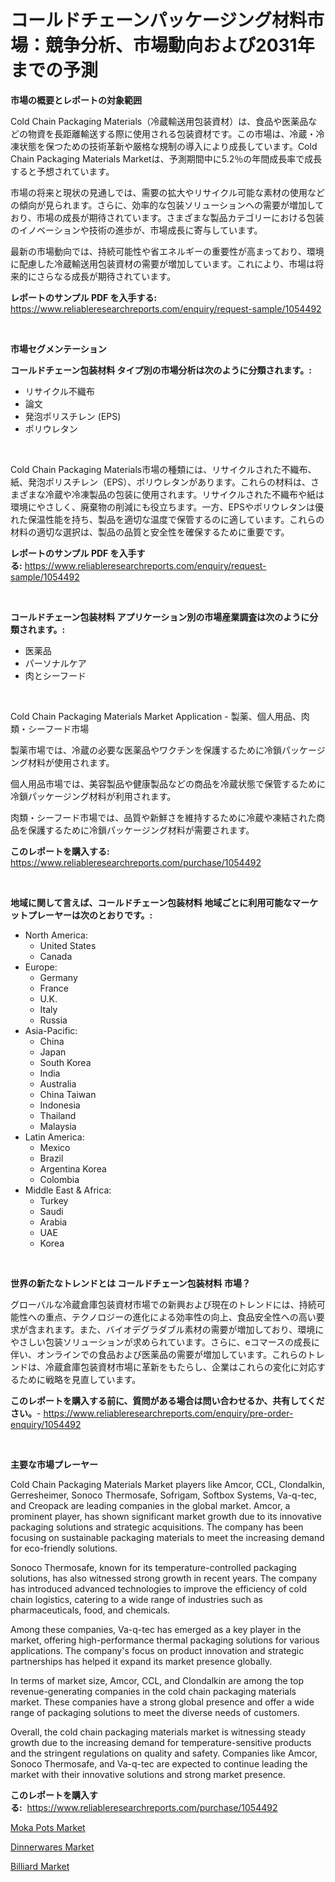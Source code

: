 <p><h1>コールドチェーンパッケージング材料市場：競争分析、市場動向および2031年までの予測</h1></p><p><strong>市場の概要とレポートの対象範囲</strong></p>
<p><p>Cold Chain Packaging Materials（冷蔵輸送用包装資材）は、食品や医薬品などの物資を長距離輸送する際に使用される包装資材です。この市場は、冷蔵・冷凍状態を保つための技術革新や厳格な規制の導入により成長しています。Cold Chain Packaging Materials Marketは、予測期間中に5.2％の年間成長率で成長すると予想されています。</p><p>市場の将来と現状の見通しでは、需要の拡大やリサイクル可能な素材の使用などの傾向が見られます。さらに、効率的な包装ソリューションへの需要が増加しており、市場の成長が期待されています。さまざまな製品カテゴリーにおける包装のイノベーションや技術の進歩が、市場成長に寄与しています。</p><p>最新の市場動向では、持続可能性や省エネルギーの重要性が高まっており、環境に配慮した冷蔵輸送用包装資材の需要が増加しています。これにより、市場は将来的にさらなる成長が期待されています。</p></p>
<p><strong>レポートのサンプル PDF を入手する:</strong> <a href="https://www.reliableresearchreports.com/enquiry/request-sample/1054492">https://www.reliableresearchreports.com/enquiry/request-sample/1054492</a></p>
<p>&nbsp;</p>
<p><strong>市場セグメンテーション</strong></p>
<p><strong>コールドチェーン包装材料 タイプ別の市場分析は次のように分類されます。:</strong></p>
<p><ul><li>リサイクル不織布</li><li>論文</li><li>発泡ポリスチレン (EPS)</li><li>ポリウレタン</li></ul></p>
<p>&nbsp;</p>
<p><p>Cold Chain Packaging Materials市場の種類には、リサイクルされた不織布、紙、発泡ポリスチレン（EPS）、ポリウレタンがあります。これらの材料は、さまざまな冷蔵や冷凍製品の包装に使用されます。リサイクルされた不織布や紙は環境にやさしく、廃棄物の削減にも役立ちます。一方、EPSやポリウレタンは優れた保温性能を持ち、製品を適切な温度で保管するのに適しています。これらの材料の適切な選択は、製品の品質と安全性を確保するために重要です。</p></p>
<p><strong>レポートのサンプル PDF を入手する:</strong>&nbsp;<a href="https://www.reliableresearchreports.com/enquiry/request-sample/1054492">https://www.reliableresearchreports.com/enquiry/request-sample/1054492</a></p>
<p>&nbsp;</p>
<p><strong> コールドチェーン包装材料 アプリケーション別の市場産業調査は次のように分類されます。:</strong></p>
<p><ul><li>医薬品</li><li>パーソナルケア</li><li>肉とシーフード</li></ul></p>
<p>&nbsp;</p>
<p><p>Cold Chain Packaging Materials Market Application - 製薬、個人用品、肉類・シーフード市場</p><p>製薬市場では、冷蔵の必要な医薬品やワクチンを保護するために冷鎖パッケージング材料が使用されます。</p><p>個人用品市場では、美容製品や健康製品などの商品を冷蔵状態で保管するために冷鎖パッケージング材料が利用されます。</p><p>肉類・シーフード市場では、品質や新鮮さを維持するために冷蔵や凍結された商品を保護するために冷鎖パッケージング材料が需要されます。</p></p>
<p><strong>このレポートを購入する:</strong>&nbsp; <a href="https://www.reliableresearchreports.com/purchase/1054492">https://www.reliableresearchreports.com/purchase/1054492</a></p>
<p>&nbsp;</p>
<p><strong>地域に関して言えば、コールドチェーン包装材料 地域ごとに利用可能なマーケットプレーヤーは次のとおりです。:</strong></p>
<p><ul>
    <li>
        North America:
        <ul>
            <li>United States</li>
            <li>Canada</li>
        </ul>
    </li>
    <li>
        Europe:
        <ul>
            <li>Germany</li>
            <li>France</li>
            <li>U.K.</li>
            <li>Italy</li>
            <li>Russia</li>
        </ul>
    </li>
    <li>
        Asia-Pacific:
        <ul>
            <li>China</li>
            <li>Japan</li>
            <li>South Korea</li>
            <li>India</li>
            <li>Australia</li>
            <li>China Taiwan</li>
            <li>Indonesia</li>
            <li>Thailand</li>
            <li>Malaysia</li>
        </ul>
    </li>
    <li>
        Latin America:
        <ul>
            <li>Mexico</li>
            <li>Brazil</li>
            <li>Argentina Korea</li>
            <li>Colombia</li>
        </ul>
    </li>
    <li>
        Middle East & Africa:
        <ul>
            <li>Turkey</li>
            <li>Saudi</li>
            <li>Arabia</li>
            <li>UAE</li>
            <li>Korea</li>
        </ul>
    </li>
    </ul></p>
<p>&nbsp;</p>
<p><strong>世界の新たなトレンドとは コールドチェーン包装材料 市場？</strong></p>
<p><p>グローバルな冷蔵倉庫包装資材市場での新興および現在のトレンドには、持続可能性への重点、テクノロジーの進化による効率性の向上、食品安全性への高い要求が含まれます。また、バイオデグラダブル素材の需要が増加しており、環境にやさしい包装ソリューションが求められています。さらに、eコマースの成長に伴い、オンラインでの食品および医薬品の需要が増加しています。これらのトレンドは、冷蔵倉庫包装資材市場に革新をもたらし、企業はこれらの変化に対応するために戦略を見直しています。</p></p>
<p><strong>このレポートを購入する前に、質問がある場合は問い合わせるか、共有してください。</strong>- <a href="https://www.reliableresearchreports.com/enquiry/pre-order-enquiry/1054492">https://www.reliableresearchreports.com/enquiry/pre-order-enquiry/1054492</a></p>
<p>&nbsp;</p>
<p><strong>主要な市場プレーヤー</strong></p>
<p><p>Cold Chain Packaging Materials Market players like Amcor, CCL, Clondalkin, Gerresheimer, Sonoco Thermosafe, Sofrigam, Softbox Systems, Va-q-tec, and Creopack are leading companies in the global market. Amcor, a prominent player, has shown significant market growth due to its innovative packaging solutions and strategic acquisitions. The company has been focusing on sustainable packaging materials to meet the increasing demand for eco-friendly solutions.</p><p>Sonoco Thermosafe, known for its temperature-controlled packaging solutions, has also witnessed strong growth in recent years. The company has introduced advanced technologies to improve the efficiency of cold chain logistics, catering to a wide range of industries such as pharmaceuticals, food, and chemicals.</p><p>Among these companies, Va-q-tec has emerged as a key player in the market, offering high-performance thermal packaging solutions for various applications. The company's focus on product innovation and strategic partnerships has helped it expand its market presence globally.</p><p>In terms of market size, Amcor, CCL, and Clondalkin are among the top revenue-generating companies in the cold chain packaging materials market. These companies have a strong global presence and offer a wide range of packaging solutions to meet the diverse needs of customers.</p><p>Overall, the cold chain packaging materials market is witnessing steady growth due to the increasing demand for temperature-sensitive products and the stringent regulations on quality and safety. Companies like Amcor, Sonoco Thermosafe, and Va-q-tec are expected to continue leading the market with their innovative solutions and strong market presence.</p></p>
<p><strong>このレポートを購入する:</strong>&nbsp;&nbsp;<a href="https://www.reliableresearchreports.com/purchase/1054492">https://www.reliableresearchreports.com/purchase/1054492</a></p>
<p><p><a href="https://github.com/jhcraigie/Market-Research-Report-List-2/blob/main/moka-pots-market.md">Moka Pots Market</a></p><p><a href="https://github.com/PeterParrish5/Market-Research-Report-List-4/blob/main/dinnerwares-market.md">Dinnerwares Market</a></p><p><a href="https://github.com/sonuprakash1/Market-Research-Report-List-1/blob/main/billiard-market.md">Billiard Market</a></p></p>